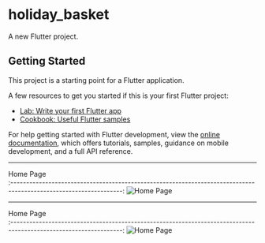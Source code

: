 # holiday_basket

A new Flutter project.

## Getting Started

This project is a starting point for a Flutter application.

A few resources to get you started if this is your first Flutter project:

- [Lab: Write your first Flutter app](https://docs.flutter.dev/get-started/codelab)
- [Cookbook: Useful Flutter samples](https://docs.flutter.dev/cookbook)

For help getting started with Flutter development, view the
[online documentation](https://docs.flutter.dev/), which offers tutorials,
samples, guidance on mobile development, and a full API reference.

---

Home Page                 
:-----------------------------------------------------------------------------------------------------------------:
![Home Page](https://github.com/TarikKaanKoc/Holiday-Basket-Flutter-UI/blob/master/image-1.png?raw=true) 

----


Home Page                 
:-----------------------------------------------------------------------------------------------------------------:
![Home Page](https://github.com/TarikKaanKoc/Holiday-Basket-Flutter-UI/blob/master/image-2.png?raw=true) 
